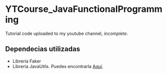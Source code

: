 # YTCourse_JavaFunctionalProgramming
Tutorial code uploaded to my youtube channel, *incomplete*.

## Dependecias utilizadas
- Librería Faker
- Librería JavaUtils. Puedes encontrarla [Aquí]("https://github.com/Javi3Code/JeyCodeUtilitiesLib.git").
